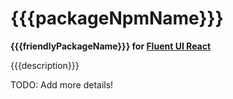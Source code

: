 # {{{packageNpmName}}}

**{{{friendlyPackageName}}} for [Fluent UI React](https://developer.microsoft.com/en-us/fluentui)**

{{{description}}}

TODO: Add more details!
